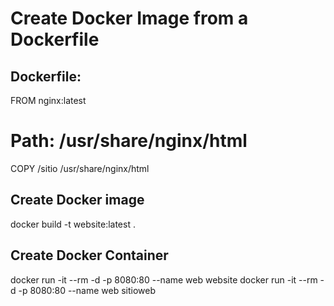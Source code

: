 # Create Docker Image from a Dockerfile

## Dockerfile:
FROM nginx:latest

# Path: /usr/share/nginx/html
COPY /sitio /usr/share/nginx/html 

## Create Docker image
docker build -t website:latest .

## Create Docker Container
docker run -it --rm -d -p 8080:80 --name web website
docker run -it --rm -d -p 8080:80 --name web sitioweb
